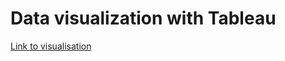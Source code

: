 # Data visualization with Tableau

[Link to visualisation](https://public.tableau.com/app/profile/jason.nathaniel6546/viz/DataVisualisation1_1_16618440570160/Dashboard1)

